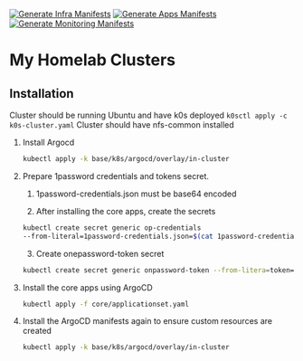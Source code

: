 [![Generate Infra Manifests](https://github.com/JamesAtIntegratnIO/homelab/actions/workflows/generate-infra-manifests.yaml/badge.svg)](https://github.com/JamesAtIntegratnIO/homelab/actions/workflows/generate-infra-manifests.yaml)
[![Generate Apps Manifests](https://github.com/JamesAtIntegratnIO/homelab/actions/workflows/generate-app-manifests.yaml/badge.svg)](https://github.com/JamesAtIntegratnIO/homelab/actions/workflows/generate-app-manifests.yaml)
[![Generate Monitoring Manifests](https://github.com/JamesAtIntegratnIO/homelab/actions/workflows/generate-monitoring-manifests.yaml/badge.svg)](https://github.com/JamesAtIntegratnIO/homelab/actions/workflows/generate-monitoring-manifests.yaml)
# My Homelab Clusters
## Installation

Cluster should be running Ubuntu and have k0s deployed
`k0sctl apply -c k0s-cluster.yaml`
Cluster should have nfs-common installed

1. Install Argocd
    ```bash
    kubectl apply -k base/k8s/argocd/overlay/in-cluster
    ```     
2. Prepare 1password credentials and tokens secret.
    1. 1password-credentials.json must be base64 encoded
    
    2. After installing the core apps, create the secrets
    ```bash
    kubectl create secret generic op-credentials
    --from-literal=1password-credentials.json=$(cat 1password-credentials.json |   base64 -w 0) -n op-connect
    ```
    3. Create onepassword-token secret
    ```bash
    kubectl create secret generic onpassword-token --from-litera=token=YOUR_TOKEN -n op-connect
    ```
3. Install the core apps using ArgoCD
    ```bash
    kubectl apply -f core/applicationset.yaml
    ```
4. Install the ArgoCD manifests again to ensure custom resources are created
    ```bash
    kubectl apply -k base/k8s/argocd/overlay/in-cluster
    ```


